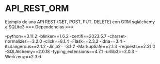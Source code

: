 # API_REST_ORM

Ejemplo de una API REST (GET, POST, PUT, DELETE) con ORM sqlalchemy a SQLite3
=== Dependencias ===

-python==3.11.2
-blinker==1.6.2
-certifi==2023.5.7
-charset-normalizer==3.2.0
-click==8.1.4
-Flask==2.3.2
-idna==3.4
-itsdangerous==2.1.2
-Jinja2==3.1.2
-MarkupSafe==2.1.3
-requests==2.31.0
-SQLAlchemy==2.0.18
-typing_extensions==4.7.1
-urllib3==2.0.3
-Werkzeug==2.3.6
